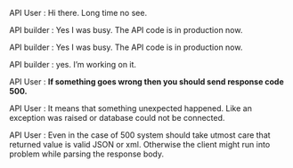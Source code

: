 API User : Hi there. Long time no see.

API builder : Yes I was busy. The API code is in production now.

API builder : Yes I was busy. The API code is in production now.

API builder : yes. I’m working on it.

API User : **If something goes wrong then you should send response code 500.**

API User : It means that something unexpected happened. Like an exception was raised or database could not be connected.

API User : Even in the case of 500 system should take utmost care that returned value is valid JSON or xml. Otherwise the client might run into problem while parsing the response body.


